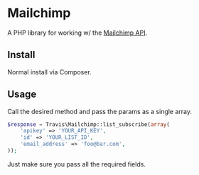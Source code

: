 # Mailchimp

A PHP library for working w/ the [Mailchimp API](http://apidocs.mailchimp.com/api/1.3/).

## Install

Normal install via Composer.

## Usage

Call the desired method and pass the params as a single array.

```php
$response = Travis\Mailchimp::list_subscribe(array(
    'apikey' => 'YOUR_API_KEY',
    'id' => 'YOUR_LIST_ID',
    'email_address' => 'foo@bar.com',
));
```

Just make sure you pass all the required fields.